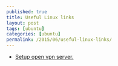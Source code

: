 ```yaml
---
published: true
title: Useful Linux links
layout: post
tags: [ubuntu]
categories: [ubuntu]
permalink: /2015/06/useful-linux-links/
---
```

- [Setup open vpn server.](https://www.digitalocean.com/community/tutorials/how-to-set-up-an-openvpn-server-on-ubuntu-14-04)
